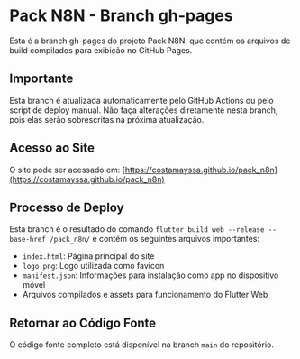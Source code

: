 # Pack N8N - Branch gh-pages

Esta é a branch gh-pages do projeto Pack N8N, que contém os arquivos de build compilados para exibição no GitHub Pages.

## Importante

Esta branch é atualizada automaticamente pelo GitHub Actions ou pelo script de deploy manual. Não faça alterações diretamente nesta branch, pois elas serão sobrescritas na próxima atualização.

## Acesso ao Site

O site pode ser acessado em: [https://costamayssa.github.io/pack_n8n](https://costamayssa.github.io/pack_n8n)

## Processo de Deploy

Esta branch é o resultado do comando `flutter build web --release --base-href /pack_n8n/` e contém os seguintes arquivos importantes:

- `index.html`: Página principal do site
- `logo.png`: Logo utilizada como favicon
- `manifest.json`: Informações para instalação como app no dispositivo móvel
- Arquivos compilados e assets para funcionamento do Flutter Web

## Retornar ao Código Fonte

O código fonte completo está disponível na branch `main` do repositório. 